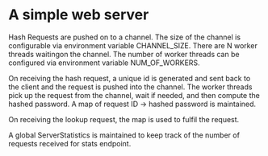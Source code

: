 # A simple web server

Hash Requests are pushed on to a channel. The size of the channel is configurable via environment variable CHANNEL_SIZE. There are N worker threads waitingon the channel. The number of worker threads can be configured via environment variable NUM_OF_WORKERS.

On receiving the hash request, a unique id is generated and sent back to the client and the request is pushed into the channel.
The worker threads pick up the request from the channel, wait if needed, and then compute the hashed password. A map of request ID -> hashed password is maintained.

On receiving the lookup request, the map is used to fulfil the request.

A global ServerStatistics is maintained to keep track of the number of requests received for stats endpoint.
